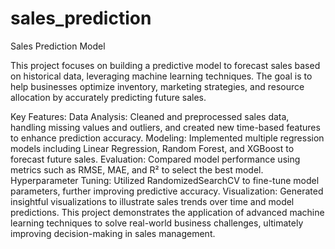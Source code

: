 # sales_prediction

Sales Prediction Model

This project focuses on building a predictive model to forecast sales based on historical data, leveraging machine learning techniques. The goal is to help businesses optimize inventory, marketing strategies, and resource allocation by accurately predicting future sales.

Key Features:
Data Analysis: Cleaned and preprocessed sales data, handling missing values and outliers, and created new time-based features to enhance prediction accuracy.
Modeling: Implemented multiple regression models including Linear Regression, Random Forest, and XGBoost to forecast future sales.
Evaluation: Compared model performance using metrics such as RMSE, MAE, and R² to select the best model.
Hyperparameter Tuning: Utilized RandomizedSearchCV to fine-tune model parameters, further improving predictive accuracy.
Visualization: Generated insightful visualizations to illustrate sales trends over time and model predictions.
This project demonstrates the application of advanced machine learning techniques to solve real-world business challenges, ultimately improving decision-making in sales management.







